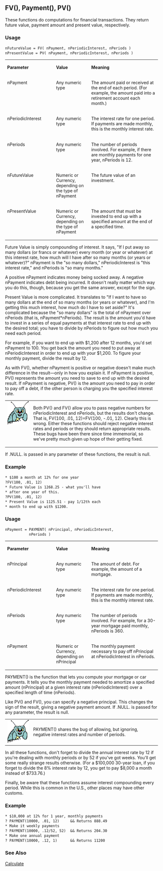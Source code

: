 ## FV(), Payment(), PV()

These functions do computations for financial transactions. They return future value, payment amount and present value, respectively.

### Usage

```foxpro
nFutureValue = FV( nPayment, nPeriodicInterest, nPeriods )
nPresentValue = PV( nPayment, nPeriodicInterest, nPeriods )
```
<table>
<tr>
  <td width="32%" valign="top">
  <p><b>Parameter</b></p>
  </td>
  <td width="23%" valign="top">
  <p><b>Value</b></p>
  </td>
  <td width="45%" valign="top">
  <p><b>Meaning</b></p>
  </td>
 </tr>
<tr>
  <td width="32%" valign="top">
  <p>nPayment</p>
  </td>
  <td width="23%" valign="top">
  <p>Any numeric type</p>
  </td>
  <td width="45%" valign="top">
  <p>The amount paid or received at the end of each period. (For example, the amount paid into a retirement account each month.)</p>
  </td>
 </tr>
<tr>
  <td width="32%" valign="top">
  <p>nPeriodicInterest</p>
  </td>
  <td width="23%" valign="top">
  <p>Any numeric type</p>
  </td>
  <td width="45%" valign="top">
  <p>The interest rate for one period. If payments are made monthly, this is the monthly interest rate.</p>
  </td>
 </tr>
<tr>
  <td width="32%" valign="top">
  <p>nPeriods</p>
  </td>
  <td width="23%" valign="top">
  <p>Any numeric type</p>
  </td>
  <td width="45%" valign="top">
  <p>The number of periods involved. For example, if there are monthly payments for one year, nPeriods is 12.</p>
  </td>
 </tr>
<tr>
  <td width="32%" valign="top">
  <p>nFutureValue</p>
  </td>
  <td width="23%" valign="top">
  <p>Numeric or Currency, depending on the type of nPayment</p>
  </td>
  <td width="45%" valign="top">
  <p>The future value of an investment.</p>
  </td>
 </tr>
<tr>
  <td width="32%" valign="top">
  <p>nPresentValue</p>
  </td>
  <td width="23%" valign="top">
  <p>Numeric or Currency, depending on the type of nPayment</p>
  </td>
  <td width="45%" valign="top">
  <p>The amount that must be invested to end up with a specified amount at the end of a specified time.</p>
  </td>
 </tr>
</table>

Future Value is simply compounding of interest. It says, "If I put away so many dollars (or francs or whatever) every month (or year or whatever) at this interest rate, how much will I have after so many months (or years or whatever)?" nPayment is the "so many dollars," nPeriodicInterest is "this interest rate," and nPeriods is "so many months."

A positive nPayment indicates money being socked away. A negative nPayment indicates debt being incurred. It doesn't really matter which way you do this, though, because you get the same answer, except for the sign. 

Present Value is more complicated. It translates to "If I want to have so many dollars at the end of so many months (or years or whatever), and I'm getting this much interest, how much do I have to set aside?" It's complicated because the "so many dollars" is the total of nPayment over nPeriods (that is, nPayment*nPeriods). The result is the amount you'd have to invest in a series of equal payments at that interest rate to end up with the desired total; you have to divide by nPeriods to figure out how much you need each period.

For example, if you want to end up with $1,200 after 12 months, you'd set nPayment to 100. You get back the amount you need to put away at nPeriodicInterest in order to end up with your $1,200. To figure your monthly payment, divide the result by 12.

As with FV(), whether nPayment is positive or negative doesn't make much difference in the result&mdash;only in how you explain it. If nPayment is positive, PV() represents the amount you need to save to end up with the desired result. If nPayment is negative, PV() is the amount you need to pay in order to pay off a debt, if the other person is charging you the specified interest rate.

<table>
<tr>
  <td width="17%" valign="top">
<img width="95" height="78" src="bug.gif">
  </td>
  <td width="83%">
  <p>Both PV() and FV() allow you to pass negative numbers for nPeriodicInterest and nPeriods, but the results don't change. That is, FV(100, .01, 12)=FV(100, -.01, 12). Clearly this is wrong. Either these functions should reject negative interest rates and periods or they should return appropriate results. These bugs have been there since time immemorial, so we've pretty much given up hope of their getting fixed.</p>
  </td>
 </tr>
</table>

If .NULL. is passed in any parameter of these functions, the result is null.

### Example

```foxpro
* $100 a month at 12% for one year
?FV(100, .01, 12)
* Future Value is 1268.25 - what you'll have
* after one year of this.
?PV(100, .01, 12)
* Present Value is 1125.51 - pay 1/12th each
* month to end up with $1200.
```
### Usage

```foxpro
nPayment = PAYMENT( nPrincipal, nPeriodicInterest,
           nPeriods )
```
<table>
<tr>
  <td width="32%" valign="top">
  <p><b>Parameter</b></p>
  </td>
  <td width="23%" valign="top">
  <p><b>Value</b></p>
  </td>
  <td width="45%" valign="top">
  <p><b>Meaning</b></p>
  </td>
 </tr>
<tr>
  <td width="32%" valign="top">
  <p>nPrincipal</p>
  </td>
  <td width="23%" valign="top">
  <p>Any numeric type</p>
  </td>
  <td width="45%" valign="top">
  <p>The amount of debt. For example, the amount of a mortgage.</p>
  </td>
 </tr>
<tr>
  <td width="32%" valign="top">
  <p>nPeriodicInterest</p>
  </td>
  <td width="23%" valign="top">
  <p>Any numeric type</p>
  </td>
  <td width="45%" valign="top">
  <p>The interest rate for one period. If payments are made monthly, this is the monthly interest rate.</p>
  </td>
 </tr>
<tr>
  <td width="32%" valign="top">
  <p>nPeriods</p>
  </td>
  <td width="23%" valign="top">
  <p>Any numeric type</p>
  </td>
  <td width="45%" valign="top">
  <p>The number of periods involved. For example, for a 30-year mortgage paid monthly, nPeriods is 360.</p>
  </td>
 </tr>
<tr>
  <td width="32%" valign="top">
  <p>nPayment</p>
  </td>
  <td width="23%" valign="top">
  <p>Numeric or Currency, depending on nPrincipal</p>
  </td>
  <td width="45%" valign="top">
  <p>The monthly payment necessary to pay off nPrincipal at nPeriodicInterest in nPeriods.</p>
  </td>
 </tr>
</table>

PAYMENT() is the function that lets you compute your mortgage or car payments. It tells you the monthly payment needed to amortize a specified amount (nPrincipal) at a given interest rate (nPeriodicInterest) over a specified length of time (nPeriods). 

Like PV() and FV(), you can specify a negative principal. This changes the sign of the result, giving a negative payment amount. If .NULL. is passed for any parameter, the result is null.

<table>
<tr>
  <td width="17%" valign="top">
<img width="95" height="77" src="bug.gif">
  </td>
  <td width="83%">
  <p>PAYMENT() shares the bug of allowing, but ignoring, negative interest rates and number of periods.</p>
  </td>
 </tr>
</table>

In all these functions, don't forget to divide the annual interest rate by 12 if you're dealing with monthly periods or by 52 if you've got weeks. You'll get some really strange results otherwise. (For a $100,000 30-year loan, if you forget to divide the 8% interest rate by 12, you get to pay $8,000 a month instead of $733.76.)

Finally, be aware that these functions assume interest compounding every period. While this is common in the U.S., other places may have other customs.

### Example

```foxpro
* $10,000 at 12% for 1 year, monthly payments
? PAYMENT(10000, .01, 12)     && Returns 888.49
* Make it weekly payments
? PAYMENT(10000, .12/52, 52)  && Returns 204.30
* Make one annual payment
? PAYMENT(10000, .12, 1)      && Returns 11200
```
### See Also

[Calculate](s4g061.md)